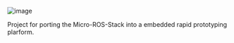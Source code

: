 
![image](https://github.com/timbaland-ES/microros_v2/assets/77269620/b6b324b7-6371-493f-b3d3-642802ae5c9d)

Project for porting the Micro-ROS-Stack into a embedded rapid prototyping plarform.




